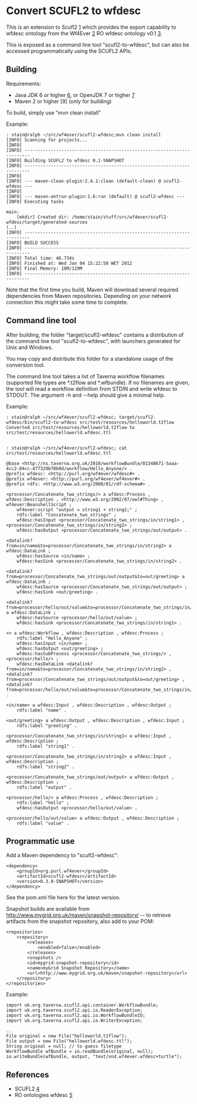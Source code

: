 Convert SCUFL2 to wfdesc
========================

This is an extension to Scufl2 [1] which provides the export capability
to wfdesc ontology from the Wf4Ever [2] RO wfdesc ontology v0.1 [3].

This is exposed as a command line tool "scufl2-to-wfdesc", but can also
be accessed programmatically using the SCUFL2 APIs.






Building
--------

Requirements:
 * Java JDK 6 or higher [6], or OpenJDK 7 or higher [7]
 * Maven 2 or higher [9]  (only for building)

To build, simply use "mvn clean install"

Example:

    : stain@ralph ~/src/wf4ever/scufl2-wfdesc;mvn clean install
    [INFO] Scanning for projects...
    [INFO]                                                                         
    [INFO] ------------------------------------------------------------------------
    [INFO] Building SCUFL2 to wfdesc 0.1-SNAPSHOT
    [INFO] ------------------------------------------------------------------------
    [INFO] 
    [INFO] --- maven-clean-plugin:2.4.1:clean (default-clean) @ scufl2-wfdesc ---
    [INFO] 
    [INFO] --- maven-antrun-plugin:1.6:run (default) @ scufl2-wfdesc ---
    [INFO] Executing tasks

    main:
        [mkdir] Created dir: /home/stain/stuff/src/wf4ever/scufl2-wfdesc/target/generated-sources
    (..)
    [INFO] ------------------------------------------------------------------------
    [INFO] BUILD SUCCESS
    [INFO] ------------------------------------------------------------------------
    [INFO] Total time: 46.734s
    [INFO] Finished at: Wed Jan 04 15:22:58 WET 2012
    [INFO] Final Memory: 18M/129M
    [INFO] ------------------------------------------------------------------------


Note that the first time you build, Maven will download several
required dependencies from Maven repositories. Depending on your network
connection this might take some time to complete.



Command line tool
-----------------

After building, the folder "target/scufl2-wfdesc" contains a
distribution of the command line tool "scufl2-to-wfdesc", with launchers
generated for Unix and Windows.

You may copy and distribute this folder for a standalone usage of the
conversion tool.

The command line tool takes a list of Taverna workflow filenames (supported file
types are *.t2flow and *.wfbundle). If no filenames are given, the tool
will read a workflow definition from STDIN and write wfdesc to STDOUT.
The argument -h  and --help should give a minimal help.



Example:

    : stain@ralph ~/src/wf4ever/scufl2-wfdesc; target/scufl2-wfdesc/bin/scufl2-to-wfdesc src/test/resources/helloworld.t2flow 
    Converted src/test/resources/helloworld.t2flow to src/test/resources/helloworld.wfdesc.ttl


    : stain@ralph ~/src/wf4ever/scufl2-wfdesc; cat src/test/resources/helloworld.wfdesc.ttl 

    @base <http://ns.taverna.org.uk/2010/workflowBundle/01348671-5aaa-4cc2-84cc-477329b70b0d/workflow/Hello_Anyone/> .
    @prefix wfdesc: <http://purl.org/wf4ever/wfdesc#> .
    @prefix wf4ever: <http://purl.org/wf4ever/wf4ever#> .
    @prefix rdfs: <http://www.w3.org/2000/01/rdf-schema#> .

    <processor/Concatenate_two_strings/> a wfdesc:Process , wfdesc:Description , <http://www.w3.org/2002/07/owl#Thing> , wf4ever:BeanshellScript ;
        wf4ever:script "output = string1 + string2;" ;
        rdfs:label "Concatenate_two_strings" ;
        wfdesc:hasInput <processor/Concatenate_two_strings/in/string1> , <processor/Concatenate_two_strings/in/string2> ;
        wfdesc:hasOutput <processor/Concatenate_two_strings/out/output> .

    <datalink?from=in/name&to=processor/Concatenate_two_strings/in/string2> a wfdesc:DataLink ;
        wfdesc:hasSource <in/name> ;
        wfdesc:hasSink <processor/Concatenate_two_strings/in/string2> .

    <datalink?from=processor/Concatenate_two_strings/out/output&to=out/greeting> a wfdesc:DataLink ;
        wfdesc:hasSource <processor/Concatenate_two_strings/out/output> ;
        wfdesc:hasSink <out/greeting> .

    <datalink?from=processor/hello/out/value&to=processor/Concatenate_two_strings/in/string1> a wfdesc:DataLink ;
        wfdesc:hasSource <processor/hello/out/value> ;
        wfdesc:hasSink <processor/Concatenate_two_strings/in/string1> .

    <> a wfdesc:Workflow , wfdesc:Description , wfdesc:Process ;
        rdfs:label "Hello_Anyone" ;
        wfdesc:hasInput <in/name> ;
        wfdesc:hasOutput <out/greeting> ;
        wfdesc:hasSubProcess <processor/Concatenate_two_strings/> , <processor/hello/> ;
        wfdesc:hasDataLink <datalink?from=in/name&to=processor/Concatenate_two_strings/in/string2> , <datalink?from=processor/Concatenate_two_strings/out/output&to=out/greeting> , <datalink?from=processor/hello/out/value&to=processor/Concatenate_two_strings/in/string1> .

    <in/name> a wfdesc:Input , wfdesc:Description , wfdesc:Output ;
        rdfs:label "name" .

    <out/greeting> a wfdesc:Output , wfdesc:Description , wfdesc:Input ;
        rdfs:label "greeting" .

    <processor/Concatenate_two_strings/in/string1> a wfdesc:Input , wfdesc:Description ;
        rdfs:label "string1" .

    <processor/Concatenate_two_strings/in/string2> a wfdesc:Input , wfdesc:Description ;
        rdfs:label "string2" .

    <processor/Concatenate_two_strings/out/output> a wfdesc:Output , wfdesc:Description ;
        rdfs:label "output" .

    <processor/hello/> a wfdesc:Process , wfdesc:Description ;
        rdfs:label "hello" ;
        wfdesc:hasOutput <processor/hello/out/value> .

    <processor/hello/out/value> a wfdesc:Output , wfdesc:Description ;
        rdfs:label "value" .



Programmatic use
----------------

Add a Maven dependency to "scufl2-wfdesc":

    <dependency>
        <groupId>org.purl.wf4ever</groupId>
        <artifactId>scufl2-wfdesc</artifactId>
        <version>0.3.0-SNAPSHOT</version>
    </dependency>

See the pom.xml file here for the latest version. 

Snapshot builds are available from
http://www.mygrid.org.uk/maven/snapshot-repository/
-- to retrieve artifacts from the snapshot repository, also add
to your POM:

    <repositories>
        <repository>
            <releases>
                <enabled>false</enabled>
            </releases>
            <snapshots />
            <id>mygrid-snapshot-repository</id>
            <name>myGrid Snapshot Repository</name>
            <url>http://www.mygrid.org.uk/maven/snapshot-repository</url>
        </repository>
    </repositories>




Example:

    import uk.org.taverna.scufl2.api.container.WorkflowBundle;
    import uk.org.taverna.scufl2.api.io.ReaderException;
    import uk.org.taverna.scufl2.api.io.WorkflowBundleIO;
    import uk.org.taverna.scufl2.api.io.WriterException;

    ..
    File original = new File("helloworld.t2flow");
    File output = new File("helloworld.wfdesc.ttl");
    String original = null; // to guess filetype
    WorkflowBundle wfBundle = io.readBundle(original, null);
    io.writeBundle(wfBundle, output, "text/vnd.wf4ever.wfdesc+turtle");





References
----------
 * SCUFL2 [4]
 * RO ontologies wfdesc [5]



[1]: https://github.com/mygrid/scufl2/
[2]: http://www.wf4ever-project.org/
[3]: https://github.com/wf4ever/ro/tree/0.1
[4]: http://www.mygrid.org.uk/dev/wiki/display/developer/2010-07+SCUFL2
[5]: http://www.wf4ever-project.org/wiki/display/docs/Research+Object+Vocabulary+Specification+v0.1
[6]: http://www.oracle.com/technetwork/java/javase/downloads/index.html
[7]: http://openjdk.java.net/install/
[8]: http://maven.apache.org/download.html
